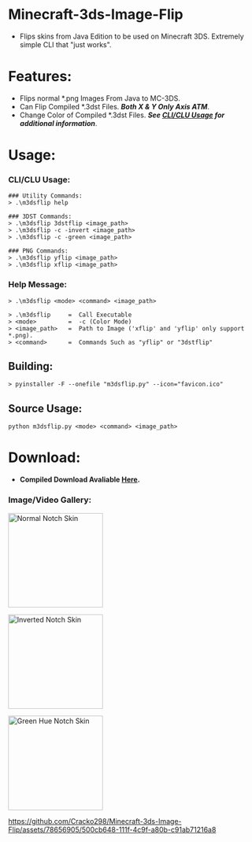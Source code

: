 # Minecraft-3ds-Image-Flip
- Flips skins from Java Edition to be used on Minecraft 3DS. Extremely simple CLI that "just works".

# Features:
- Flips normal *.png Images From Java to MC-3DS.
- Can Flip Compiled *.3dst Files. ***Both X & Y Only Axis ATM***.
- Change Color of Compiled *.3dst Files. ***See [CLI/CLU Usage](https://github.com/Cracko298/Minecraft-3ds-Image-Flip/#cliclu-usage) for additional information***.

# Usage:
### CLI/CLU Usage:
```
### Utility Commands:
> .\m3dsflip help

### 3DST Commands:
> .\m3dsflip 3dstflip <image_path>
> .\m3dsflip -c -invert <image_path>
> .\m3dsflip -c -green <image_path>

### PNG Commands:
> .\m3dsflip yflip <image_path>
> .\m3dsflip xflip <image_path>
```
### Help Message:
```
> .\m3dsflip <mode> <command> <image_path>
```
```
> .\m3dsflip     =  Call Executable
> <mode>         =  -c (Color Mode)
> <image_path>   =  Path to Image ('xflip' and 'yflip' only support *.png).
> <command>      =  Commands Such as "yflip" or "3dstflip"
```
## Building:
```
> pyinstaller -F --onefile "m3dsflip.py" --icon="favicon.ico"
```
## Source Usage:
```
python m3dsflip.py <mode> <command> <image_path>
```

# Download:
- **Compiled Download Avaliable [Here](https://github.com/Cracko298/Minecraft-3ds-Image-Flip/releases/download/v0.3.0/m3dsflip.exe).**

### Image/Video Gallery:
<p>
    <img width="192" height="192" src="https://github.com/Cracko298/Minecraft-3ds-Image-Flip/assets/78656905/ba035930-8454-4fe8-867f-35a6b0782d9d" alt="Normal Notch Skin">
</p>
<p>
    <img width="192" height="192" src="https://github.com/Cracko298/Minecraft-3ds-Image-Flip/assets/78656905/3ae3fe61-8fac-4302-8096-9f5dd22d1fc5" alt="Inverted Notch Skin">
</p>
<p>
    <img width="192" height="192" src="https://github.com/Cracko298/Minecraft-3ds-Image-Flip/assets/78656905/d3f24862-d815-4181-88fd-23064dd219d7" alt="Green Hue Notch Skin">
</p>

<embed>https://github.com/Cracko298/Minecraft-3ds-Image-Flip/assets/78656905/500cb648-111f-4c9f-a80b-c91ab71216a8</embed>
